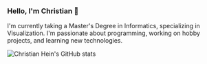 ### Hello, I'm Christian 👋

I'm currently taking a Master's Degree in Informatics, specializing in Visualization. I'm passionate about programming, working on hobby projects, and learning new technologies.

![Christian Hein's GitHub stats](https://github-readme-stats.vercel.app/api?username=chrhein&include_all_commits=true&count_private=true&show_icons=true&hide_border=true&title_color=ffffff&text_color=ffffff&bg_color=20,331033,542054,983264,dd6555,ffaa66&icon_color=ffffff&locale=en)
